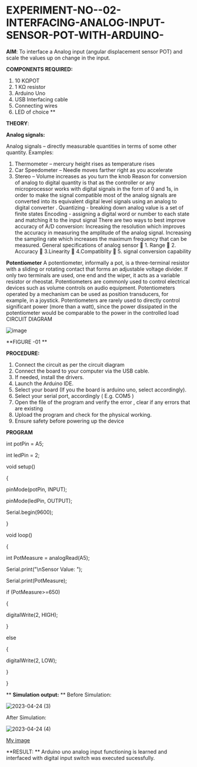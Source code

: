 # EXPERIMENT-NO--02-INTERFACING-ANALOG-INPUT-SENSOR-POT-WITH-ARDUINO-




**AIM**:  To interface a Analog  input (angular displacement sensor POT) and scale the values up on change in the input.


**COMPONENTS REQUIRED:**
1.	10 KΩPOT
2.	1 KΩ resistor 
3.	Arduino Uno 
4.	USB Interfacing cable 
5.	Connecting wires 
6.	LED of choice 
**


**THEORY**: 

**Analog signals:**

Analog signals – directly measurable quantities in terms of some other quantity.
Examples:
1. Thermometer – mercury height rises as temperature rises
2. Car Speedometer – Needle moves farther right as you accelerate
3. Stereo – Volume increases as you turn the knob
Reason for conversion of analog to digital quantity is that as the controller or any microprocessor works with digital signals in the form of 0 and 1s, in order to make the signal compatible  most of the analog signals are converted into its equivalent digital level signals using an analog to digital converter .
Quantizing - breaking down analog value is a set of finite states
Encoding - assigning a digital word or number to each state and matching it to the input signal
 There are two ways to best improve accuracy of A/D conversion:
Increasing the resolution which improves the accuracy in measuring the amplitude of the analog signal.
Increasing the sampling rate which increases the maximum frequency that can be measured.
General specifications of analog sensor
	1. Range
	2. Accuracy
	3.Linearity
	4.Compatiblity
	5. signal conversion capability

**Potentiometer**
A potentiometer, informally a pot, is a three-terminal resistor with a sliding or rotating contact that forms an adjustable voltage divider. If only two terminals are used, one end and the wiper, it acts as a variable resistor or rheostat.
Potentiometers are commonly used to control electrical devices such as volume controls on audio equipment. Potentiometers operated by a mechanism can be used as position transducers, for example, in a joystick. Potentiometers are rarely used to directly control significant power (more than a watt), since the power dissipated in the potentiometer would be comparable to the power in the controlled load
CIRCUIT DIAGRAM





![image](https://user-images.githubusercontent.com/36288975/163530788-eec3cdc3-95e8-4d2d-8349-6d0ea4c9439c.png)

**FIGURE -01
**

**PROCEDURE:**

1.	Connect the circuit as per the circuit diagram 
2.	Connect the board to your computer via the USB cable.
3.	If needed, install the drivers.
4.	Launch the Arduino IDE.
5.	Select your board (If you the board is arduino uno, select accordingly).
6.	Select your serial port, accordingly ( E.g. COM5 )
7.	Open the file of the program  and verify the error , clear if any errors that are existing 
8.	Upload the program and check for the physical working. 
9.	Ensure safety before powering up the device 



**PROGRAM** 
 
 
int potPin = A5;


int ledPin = 2;



void setup()

{

  pinMode(potPin, INPUT);
  
  
  pinMode(ledPin, OUTPUT);
  
  
  Serial.begin(9600);
  
  
}

void loop()

{


  int PotMeasure = analogRead(A5);
  
  
  Serial.print("\nSensor Value: ");
  
  
  Serial.print(PotMeasure);
  
  
  if (PotMeasure>=650)
  
  {
  
   digitalWrite(2, HIGH);
    
  }
  
  else
  
  {
  
   digitalWrite(2, LOW);
    
  }
  
}





**
**Simulation output:** 
**
Before Simulation:

![2023-04-24 (3)](https://user-images.githubusercontent.com/127175503/233996667-b95ee71f-28e7-4f2d-843d-e72a217b0a68.jpg)

After Simulation:

![2023-04-24 (4)](https://user-images.githubusercontent.com/127175503/233996751-0949e916-913a-4f16-9bcb-3c1a59089500.jpg)



[My image](username.github.com/repository/img/image.jpg)







**RESULT: ** Arduino uno analog input functioning is learned and interfaced with digital input switch was executed sucessfully.

